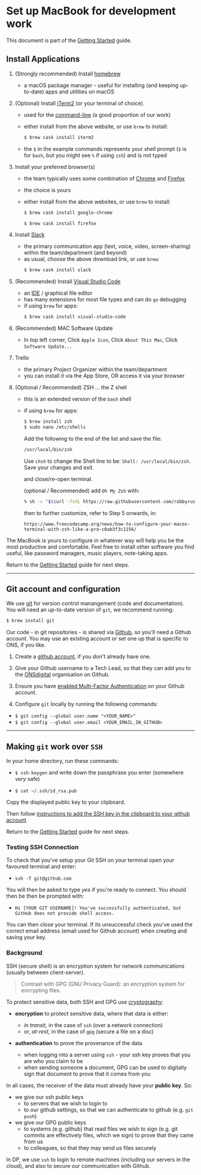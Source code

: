 Set up MacBook for development work
====

This document is part of the [Getting Started](https://github.com/ONSdigital/dp/blob/master/guides/GETTING_STARTED.md) guide.

Install Applications
----

1. (Strongly recommended) Install [homebrew](https://brew.sh/)

    - a macOS package manager - useful for installing (and keeping up-to-date) apps and utilities on macOS

2. (Optional) Install [iTerm2](https://www.iterm2.com/downloads.html) (or your terminal of choice).

    - used for the [command-line](https://en.wikipedia.org/wiki/Command-line_interface) (a good proportion of our work)

    - either install from the above website, or use `brew` to install:

      ```sh
      $ brew cask install iterm2
      ```
    - the `$` in the example commands represents your shell prompt (`$` is for `bash`, but you might see `%` if using `zsh`) and is not typed

3. Install your preferred browser(s)

    - the team typically uses some combination of [Chrome](https://www.google.co.uk/chrome) and [Firefox](https://www.mozilla.org/en-GB/firefox)
    - the choice is yours
    - either install from the above websites, or use `brew` to install:

      ```sh
      $ brew cask install google-chrome
      ```

      ```sh
      $ brew cask install firefox
      ```
    
4. Install [Slack](https://slack.com/intl/en-gb/downloads/mac?geocode=en-gb)

    - the primary communication app (text, voice, video, screen-sharing) within the team/department (and beyond)
    - as usual, choose the above download link, or use `brew`:
      ```sh
      $ brew cask install slack
      ```

5. (Recommended) Install [Visual Studio Code](https://code.visualstudio.com/docs/setup/mac)

    - an [IDE](https://en.wikipedia.org/wiki/Integrated_development_environment) / graphical file editor
    - has many extensions for most file types and can do `go` debugging
    - if using `brew` for apps:
      ```sh
      $ brew cask install visual-studio-code
      ```

6. (Recommended) MAC Software Update

    - In top left corner, Click `Apple Icon`, Click `About This Mac`, Click `Software Update...`

7. Trello

    - the primary Project Organizer within the team/department
    - you can install it via the App Store, OR access it via your browser

8. (Optional / Recommended) ZSH  ... the Z shell
    - this is an extended version of the `bash` shell
    - if using `brew` for apps:
      ```sh
      $ brew install zsh
      $ sudo nano /etc/shells
      ```
      Add the following to the end of the list and save the file:
      ```sh
      /usr/local/bin/zsh
      ```
      Use ```chsh``` to change the Shell line to be: `Shell: /usr/local/bin/zsh`. Save your changes and exit.
       
      and close/re-open terminal.

      (optional / Recommended) add `Oh My Zsh` with:
      ```sh
      % sh -c "$(curl -fsSL https://raw.githubusercontent.com/robbyrussell/oh-my-zsh/master/tools/install.sh)"
      ```
      then to further customize, refer to Step 5 onwards, in:
      ```
      https://www.freecodecamp.org/news/how-to-configure-your-macos-terminal-with-zsh-like-a-pro-c0ab3f3c1156/
      ```

The MacBook is yours to configure in whatever way will help you be the most productive and comfortable. Feel free to install other software you find useful, like password managers, music players, note-taking apps.

Return to the [Getting Started](https://github.com/ONSdigital/dp/blob/master/guides/GETTING_STARTED.md) guide for next steps.

--------------

Git account and configuration
----

We use [git](https://book.git-scm.com/) for version control manangement (code and documentation). You will need an up-to-date version of `git`, we recommend running:

```sh
$ brew install git
```

Our code - in git repositories - is shared via [Github](https://github.com), so you'll need a Github account. You may use an existing account or set one up that is specific to ONS, if you like.

1. Create a [github account](https://github.com/), if you don't already have one.

2. Give your Github username to a Tech Lead, so that they can add you to the [ONSdigital](https://github.com/ONSdigital) organisation on Github.

3. Ensure you have [enabled Multi-Factor Authentication](https://docs.github.com/en/github/authenticating-to-github/configuring-two-factor-authentication) on your Github account.

4. Configure `git` locally by running the following commands:
  * `$ git config --global user.name "<YOUR_NAME>"`
  * `$ git config --global user.email <YOUR_EMAIL_IN_GITHUB>`

---


Making `git` work over `SSH`
---

In your home directory, run these commands:

  * `$ ssh-keygen` and write down the passphrase you enter (somewhere _very_ safe)

  * `$ cat ~/.ssh/id_rsa.pub`

Copy the displayed public key to your clipboard.

Then follow [instructions to add the SSH key in the clipboard to your github account](https://help.github.com/en/github/authenticating-to-github/adding-a-new-ssh-key-to-your-github-account)

Return to the [Getting Started](https://github.com/ONSdigital/dp/blob/master/guides/GETTING_STARTED.md) guide for next steps.

### Testing SSH Connection

To check that you've setup your Git SSH on your terminal open your favoured terminal and enter:
  * `ssh -T git@github.com`
  
You will then be asked to type *yes* if you're ready to connect.  You should then be then be prompted with:
  * `Hi [YOUR GIT USERNAME]! You've successfully authenticated, but GitHub does not provide shell access.`

You can then close your terminal.  If its unsuccessful check you've used the correct email address (email used for Github account) when creating and saving your key.

### Background

SSH (secure shell) is an encryption system for network communications (usually between client-server).

> Contrast with GPG (GNU Privacy Guard): an encryption system for encrypting files.

To protect sensitive data, both SSH and GPG use [cryptography](https://en.wikipedia.org/wiki/Public-key_cryptography):
- **encryption** to protect sensitive data, where that data is either:
  - _in transit,_ in the case of `ssh` (over a network connection)
  - or, _at-rest,_ in the case of `gpg` (secure a file on a disc)

- **authentication** to prove the provenance of the data
  - when logging into a server using `ssh` - your ssh key proves that you are who you claim to be
  - when sending someone a document, GPG can be used to digitally sign that document to prove that it comes from you

In all cases, the receiver of the data must already have your **public key**. So:
- we give our ssh public keys
  - to servers that we wish to login to
  - to our github settings, so that we can authenticate to github (e.g. `git push`)
- we give our GPG public keys
  - to systems (e.g. github) that read files we wish to sign (e.g. git commits are effectively files, which we sign) to prove that they came from us
  - to colleagues, so that they may send us files securely

In DP, we use `ssh` to login to remote machines (including our servers in the cloud), and also to secure
our communication with Github.
